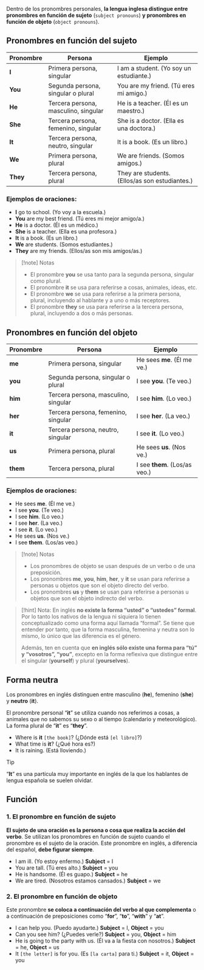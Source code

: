 Dentro de los pronombres personales, **la lengua inglesa distingue entre pronombres en función de sujeto** (`subject pronouns`) **y pronombres en función de objeto** (`object pronouns`).
## Pronombres en función del sujeto

|Pronombre|Persona|Ejemplo|
|---|---|---|
|**I**|Primera persona, singular|I am a student. (Yo soy un estudiante.)|
|**You**|Segunda persona, singular o plural|You are my friend. (Tú eres mi amigo.)|
|**He**|Tercera persona, masculino, singular|He is a teacher. (Él es un maestro.)|
|**She**|Tercera persona, femenino, singular|She is a doctor. (Ella es una doctora.)|
|**It**|Tercera persona, neutro, singular|It is a book. (Es un libro.)|
|**We**|Primera persona, plural|We are friends. (Somos amigos.)|
|**They**|Tercera persona, plural|They are students. (Ellos/as son estudiantes.)|
### Ejemplos de oraciones:

- **I** go to school. (Yo voy a la escuela.)
- **You** are my best friend. (Tú eres mi mejor amigo/a.)
- **He** is a doctor. (Él es un médico.)
- **She** is a teacher. (Ella es una profesora.)
- **It** is a book. (Es un libro.)
- **We** are students. (Somos estudiantes.)
- **They** are my friends. (Ellos/as son mis amigos/as.)

>[!note] Notas 
>- El pronombre **you** se usa tanto para la segunda persona, singular como plural.
>- El pronombre **it** se usa para referirse a cosas, animales, ideas, etc.
>- El pronombre **we** se usa para referirse a la primera persona, plural, incluyendo al hablante y a uno o más receptores.
>- El pronombre **they** se usa para referirse a la tercera persona, plural, incluyendo a dos o más personas.
## Pronombres en función del objeto

|Pronombre|Persona|Ejemplo|
|---|---|---|
|**me**|Primera persona, singular|He sees **me**. (Él me ve.)|
|**you**|Segunda persona, singular o plural|I see **you**. (Te veo.)|
|**him**|Tercera persona, masculino, singular|I see **him**. (Lo veo.)|
|**her**|Tercera persona, femenino, singular|I see **her**. (La veo.)|
|**it**|Tercera persona, neutro, singular|I see **it**. (Lo veo.)|
|**us**|Primera persona, plural|He sees **us**. (Nos ve.)|
|**them**|Tercera persona, plural|I see **them**. (Los/as veo.)|
### Ejemplos de oraciones:

- He sees **me**. (Él me ve.)
- I see **you**. (Te veo.)
- I see **him**. (Lo veo.)
- I see **her**. (La veo.)
- I see **it**. (Lo veo.)
- He sees **us**. (Nos ve.)
- I see **them**. (Los/as veo.)

>[!note] Notas
>- Los pronombres de objeto se usan después de un verbo o de una preposición.
>- Los pronombres **me**, **you**, **him**, **her**, y **it** se usan para referirse a personas u objetos que son el objeto directo del verbo.
>- Los pronombres **us** y **them** se usan para referirse a personas u objetos que son el objeto indirecto del verbo.

>[!hint]
>Nota: En inglés **no existe la forma “usted” o “ustedes” formal**. Por lo tanto los nativos de la lengua ni siquiera lo tienen conceptualizado como una forma aquí llamada “formal”. Se tiene que entender por tanto, que la forma masculina, femenina y neutra son lo mismo, lo único que las diferencia es el género.
>
>Además, ten en cuenta que **en inglés sólo existe una forma para “tú” y “vosotros”, “you”**, excepto en la forma reflexiva que distingue entre el singular (**yourself**) y plural (**yourselves**).
## Forma neutra

Los pronombres en inglés distinguen entre masculino (**he**), femenino (**she**) y **neutro** (**it**).

El pronombre personal “**it**” se utiliza cuando nos referimos a cosas, a animales que no sabemos su sexo o al tiempo (calendario y meteorológico). La forma plural de “**it**” es “**they**”.

- Where is **it** `[the book]`? (¿Dónde está `[el libro]`?)
- What time is **it**? (¿Qué hora es?)
- It is raining. (Está lloviendo.)

>[!tip]
>“**It**” es una partícula muy importante en inglés de la que los hablantes de lengua española se suelen olvidar.
## Función
### 1. El pronombre en función de sujeto  

**El sujeto de una oración es la persona o cosa que realiza la acción del verbo**. Se utilizan los pronombres en función de sujeto cuando el pronombre es el sujeto de la oración. Este pronombre en inglés, a diferencia del español, **debe figurar siempre**.

- I am ill. (Yo estoy enfermo.) **Subject** = I
- You are tall. (Tú eres alto.) **Subject** = you
- He is handsome. (Él es guapo.) **Subject** = he
- We are tired. (Nosotros estamos cansados.) **Subject** = we
### 2. El pronombre en función de objeto  

Este pronombre **se coloca a continuación del verbo al que complementa** o a continuación de preposiciones como “**for**”, “**to**”, “**with**” y “**at**”.
 
- I can help you. (Puedo ayudarte.) **Subject** = I, **Object** = you
- Can you see him? (¿Puedes verle?) **Subject** = you, **Object** = him
- He is going to the party with us. (Él va a la fiesta con nosotros.) **Subject** = he, **Object** = us
- It `[the letter]` is for you. (Es `[la carta]` para ti.) **Subject** = it, **Object** = you